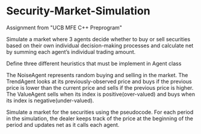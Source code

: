 # Security-Market-Simulation

Assignment from "UCB MFE C++ Preprogram"

Simulate a market where 3 agents decide whether to buy or sell securities based on their
own individual decision-making processes and calculate net by summing each agent’s
individual trading amount.

Define three different heuristics that must be implement in Agent class

The NoiseAgent represents random buying and selling in the market.
The TrendAgent looks at its previously-observed price and buys if the previous price is lower
than the current price and sells if the previous price is higher.
The ValueAgent sells when its index is positive(over-valued) and buys when its index is negative(under-valued).

Simulate a market for the securities using the pseudocode.
For each period in the simulation, the dealer keeps track of the price at
the beginning of the period and updates net as it calls each agent.
